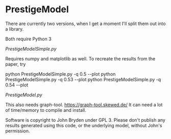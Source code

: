 # PrestigeModel

There are currently two versions, when I get a moment I'll split them
out into a library.

Both require Python 3

*PrestigeModelSimple.py*

Requires numpy and matplotlib as well. To recreate the results from the paper, try

python PrestigeModelSimple.py -q 0.5 --plot
python PrestigeModelSimple.py -q 0.53 --plot
python PrestigeModelSimple.py -q 0.54 --plot

*PrestigeModel.py*

This also needs graph-tool. https://graph-tool.skewed.de/ It can need a lot of time/memory to compile and install.

Software is copyright to John Bryden under GPL 3. Please don't publish any results generated using this code, or the underlying model, without John's permission.

